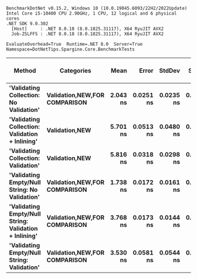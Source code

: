 ```

BenchmarkDotNet v0.15.2, Windows 10 (10.0.19045.6093/22H2/2022Update)
Intel Core i5-10400 CPU 2.90GHz, 1 CPU, 12 logical and 6 physical cores
.NET SDK 9.0.302
  [Host]     : .NET 8.0.18 (8.0.1825.31117), X64 RyuJIT AVX2
  Job-ZSLFFS : .NET 8.0.18 (8.0.1825.31117), X64 RyuJIT AVX2

EvaluateOverhead=True  Runtime=.NET 8.0  Server=True  
Namespace=DotNetTips.Spargine.Core.BenchmarkTests  

```
| Method                                                | Categories                            | Mean     | Error     | StdDev    | StdErr    | Min      | Q1       | Median   | Q3       | Max      | Op/s          | CI99.9% Margin | Iterations | Kurtosis | MValue | Skewness | Rank | LogicalGroup | Baseline | Exceptions | Code Size | Completed Work Items | Lock Contentions | Allocated |
|------------------------------------------------------ |-------------------------------------- |---------:|----------:|----------:|----------:|---------:|---------:|---------:|---------:|---------:|--------------:|---------------:|-----------:|---------:|-------:|---------:|-----:|------------- |--------- |-----------:|----------:|---------------------:|-----------------:|----------:|
| **&#39;Validating Collection: No Validation&#39;**                | **Validation,**NEW**,**FOR COMPARISON**** | **2.043 ns** | **0.0251 ns** | **0.0235 ns** | **0.0061 ns** | **2.005 ns** | **2.024 ns** | **2.053 ns** | **2.060 ns** | **2.081 ns** | **489,464,244.2** |       **7.497 ns** |      **15.00** |    **1.551** |  **2.000** |  **-0.1401** |    **2** | *****            | **No**       |          **-** |      **47 B** |                    **-** |                **-** |         **-** |
| **&#39;Validating Collection: Validation + Inlining&#39;**        | **Validation,**NEW****                    | **5.701 ns** | **0.0513 ns** | **0.0480 ns** | **0.0124 ns** | **5.598 ns** | **5.666 ns** | **5.708 ns** | **5.730 ns** | **5.792 ns** | **175,420,588.3** |       **7.494 ns** |      **15.00** |    **2.584** |  **2.000** |  **-0.2742** |    **5** | *****            | **No**       |          **-** |     **283 B** |                    **-** |                **-** |         **-** |
| **&#39;Validating Collection: Validation&#39;**                   | **Validation,**NEW****                    | **5.816 ns** | **0.0318 ns** | **0.0298 ns** | **0.0077 ns** | **5.727 ns** | **5.808 ns** | **5.820 ns** | **5.832 ns** | **5.859 ns** | **171,940,419.9** |       **7.496 ns** |      **15.00** |    **5.684** |  **2.000** |  **-1.5341** |    **5** | *****            | **No**       |          **-** |     **283 B** |                    **-** |                **-** |         **-** |
| **&#39;Validating Empty/Null String: No Validation&#39;**         | **Validation,**NEW**,**FOR COMPARISON**** | **1.738 ns** | **0.0172 ns** | **0.0161 ns** | **0.0042 ns** | **1.692 ns** | **1.733 ns** | **1.742 ns** | **1.746 ns** | **1.755 ns** | **575,458,784.2** |       **7.498 ns** |      **15.00** |    **4.859** |  **2.000** |  **-1.4646** |    **1** | *****            | **No**       |          **-** |      **50 B** |                    **-** |                **-** |         **-** |
| **&#39;Validating Empty/Null String: Validation + Inlining&#39;** | **Validation,**NEW**,**FOR COMPARISON**** | **3.768 ns** | **0.0173 ns** | **0.0144 ns** | **0.0040 ns** | **3.744 ns** | **3.760 ns** | **3.767 ns** | **3.776 ns** | **3.795 ns** | **265,408,799.4** |       **6.498 ns** |      **13.00** |    **1.919** |  **2.000** |   **0.0814** |    **4** | *****            | **No**       |          **-** |     **217 B** |                    **-** |                **-** |         **-** |
| **&#39;Validating Empty/Null String: Validation&#39;**            | **Validation,**NEW**,**FOR COMPARISON**** | **3.530 ns** | **0.0581 ns** | **0.0544 ns** | **0.0140 ns** | **3.389 ns** | **3.506 ns** | **3.529 ns** | **3.569 ns** | **3.615 ns** | **283,292,508.8** |       **7.493 ns** |      **15.00** |    **3.684** |  **2.000** |  **-0.7872** |    **3** | *****            | **No**       |          **-** |     **213 B** |                    **-** |                **-** |         **-** |
